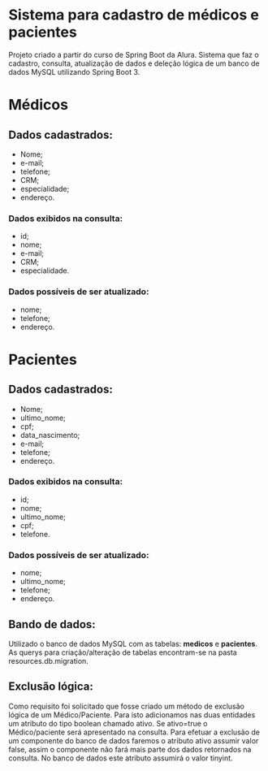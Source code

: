 # Sistema para cadastro de médicos e pacientes

Projeto criado a partir do curso de Spring Boot da Alura.
Sistema que faz o cadastro, consulta, atualização de dados e
deleção lógica de um banco de dados MySQL utilizando
Spring Boot 3.

# Médicos

## Dados cadastrados:

* Nome;
* e-mail;
* telefone;
* CRM;
* especialidade;
* endereço.

### Dados exibidos na consulta:

* id;
* nome;
* e-mail;
* CRM;
* especialidade.

### Dados possíveis de ser atualizado:

* nome;
* telefone;
* endereço.

# Pacientes

## Dados cadastrados:

* Nome;
* ultimo_nome;
* cpf;
* data_nascimento;
* e-mail;
* telefone;
* endereço.

### Dados exibidos na consulta:

* id;
* nome;
* ultimo_nome;
* cpf;
* telefone.

### Dados possíveis de ser atualizado:

* nome;
* ultimo_nome;
* telefone;
* endereço.

## Bando de dados:

Utilizado o banco de dados MySQL com as tabelas:
**medicos** e **pacientes**. As querys para criação/alteração
de tabelas encontram-se na pasta resources.db.migration.

## Exclusão lógica:

Como requisito foi solicitado que fosse criado um
método de exclusão lógica de um Médico/Paciente.
Para isto adicionamos nas duas entidades um atributo
do tipo boolean chamado ativo. Se ativo=true o Médico/paciente
será apresentado na consulta. Para efetuar a exclusão
de um componente do banco de dados faremos o atributo
ativo assumir valor false, assim o componente não fará
mais parte dos dados retornados na consulta. No banco
de dados este atributo assumirá o valor tinyint.
